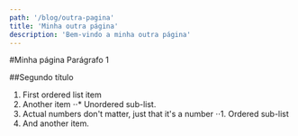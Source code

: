 ```yaml
---
path: '/blog/outra-pagina'
title: 'Minha outra página'
description: 'Bem-vindo a minha outra página'
---
```


#Minha página
Parágrafo 1

##Segundo título

1. First ordered list item
2. Another item
   ⋅⋅\* Unordered sub-list.
3. Actual numbers don't matter, just that it's a number
   ⋅⋅1. Ordered sub-list
4. And another item.
